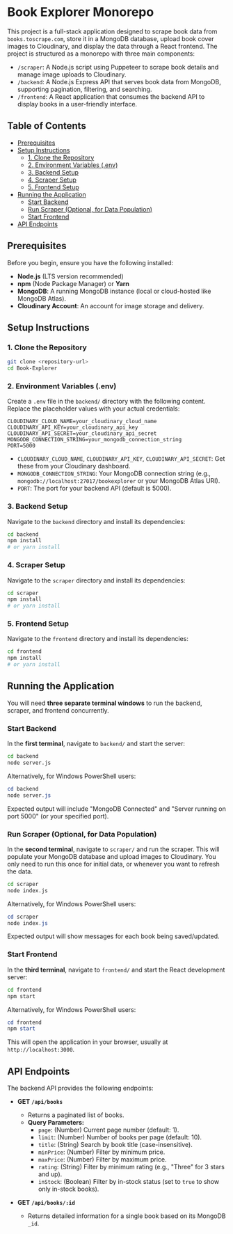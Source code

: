 # Book Explorer Monorepo

This project is a full-stack application designed to scrape book data from `books.toscrape.com`, store it in a MongoDB database, upload book cover images to Cloudinary, and display the data through a React frontend. The project is structured as a monorepo with three main components:

-   `/scraper`: A Node.js script using Puppeteer to scrape book details and manage image uploads to Cloudinary.
-   `/backend`: A Node.js Express API that serves book data from MongoDB, supporting pagination, filtering, and searching.
-   `/frontend`: A React application that consumes the backend API to display books in a user-friendly interface.

## Table of Contents

-   [Prerequisites](#prerequisites)
-   [Setup Instructions](#setup-instructions)
    -   [1. Clone the Repository](#1-clone-the-repository)
    -   [2. Environment Variables (.env)](#2-environment-variables-env)
    -   [3. Backend Setup](#3-backend-setup)
    -   [4. Scraper Setup](#4-scraper-setup)
    -   [5. Frontend Setup](#5-frontend-setup)
-   [Running the Application](#running-the-application)
    -   [Start Backend](#start-backend)
    -   [Run Scraper (Optional, for Data Population)](#run-scraper-optional-for-data-population)
    -   [Start Frontend](#start-frontend)
-   [API Endpoints](#api-endpoints)

## Prerequisites

Before you begin, ensure you have the following installed:

-   **Node.js** (LTS version recommended)
-   **npm** (Node Package Manager) or **Yarn**
-   **MongoDB**: A running MongoDB instance (local or cloud-hosted like MongoDB Atlas).
-   **Cloudinary Account**: An account for image storage and delivery.

## Setup Instructions

### 1. Clone the Repository

```bash
git clone <repository-url>
cd Book-Explorer
```

### 2. Environment Variables (.env)

Create a `.env` file in the `backend/` directory with the following content. Replace the placeholder values with your actual credentials:

```env
CLOUDINARY_CLOUD_NAME=your_cloudinary_cloud_name
CLOUDINARY_API_KEY=your_cloudinary_api_key
CLOUDINARY_API_SECRET=your_cloudinary_api_secret
MONGODB_CONNECTION_STRING=your_mongodb_connection_string
PORT=5000
```

-   `CLOUDINARY_CLOUD_NAME`, `CLOUDINARY_API_KEY`, `CLOUDINARY_API_SECRET`: Get these from your Cloudinary dashboard.
-   `MONGODB_CONNECTION_STRING`: Your MongoDB connection string (e.g., `mongodb://localhost:27017/bookexplorer` or your MongoDB Atlas URI).
-   `PORT`: The port for your backend API (default is 5000).

### 3. Backend Setup

Navigate to the `backend` directory and install its dependencies:

```bash
cd backend
npm install
# or yarn install
```

### 4. Scraper Setup

Navigate to the `scraper` directory and install its dependencies:

```bash
cd scraper
npm install
# or yarn install
```

### 5. Frontend Setup

Navigate to the `frontend` directory and install its dependencies:

```bash
cd frontend
npm install
# or yarn install
```

## Running the Application

You will need **three separate terminal windows** to run the backend, scraper, and frontend concurrently.

### Start Backend

In the **first terminal**, navigate to `backend/` and start the server:

```bash
cd backend
node server.js
```

Alternatively, for Windows PowerShell users:

```powershell
cd backend
node server.js
```

Expected output will include "MongoDB Connected" and "Server running on port 5000" (or your specified port).

### Run Scraper (Optional, for Data Population)

In the **second terminal**, navigate to `scraper/` and run the scraper. This will populate your MongoDB database and upload images to Cloudinary. You only need to run this once for initial data, or whenever you want to refresh the data.

```bash
cd scraper
node index.js
```

Alternatively, for Windows PowerShell users:

```powershell
cd scraper
node index.js
```

Expected output will show messages for each book being saved/updated.

### Start Frontend

In the **third terminal**, navigate to `frontend/` and start the React development server:

```bash
cd frontend
npm start
```

Alternatively, for Windows PowerShell users:

```powershell
cd frontend
npm start
```

This will open the application in your browser, usually at `http://localhost:3000`.

## API Endpoints

The backend API provides the following endpoints:

-   **GET `/api/books`**
    -   Returns a paginated list of books.
    -   **Query Parameters:**
        -   `page`: (Number) Current page number (default: 1).
        -   `limit`: (Number) Number of books per page (default: 10).
        -   `title`: (String) Search by book title (case-insensitive).
        -   `minPrice`: (Number) Filter by minimum price.
        -   `maxPrice`: (Number) Filter by maximum price.
        -   `rating`: (String) Filter by minimum rating (e.g., "Three" for 3 stars and up).
        -   `inStock`: (Boolean) Filter by in-stock status (set to `true` to show only in-stock books).

-   **GET `/api/books/:id`**
    -   Returns detailed information for a single book based on its MongoDB `_id`.
